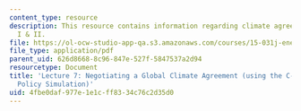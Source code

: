 ```yaml
---
content_type: resource
description: This resource contains information regarding climate agreement negotiations
  I & II.
file: https://ol-ocw-studio-app-qa.s3.amazonaws.com/courses/15-031j-energy-decisions-markets-and-policies-spring-2012/4fbe0daf977e1e1cff8334c76c2d35d0_MIT15_031JS12_lec7.pdf
file_type: application/pdf
parent_uid: 626d8668-8c96-847e-527f-5847537a2d94
resourcetype: Document
title: 'Lecture 7: Negotiating a Global Climate Agreement (using the C-Roads Climate
  Policy Simulation)'
uid: 4fbe0daf-977e-1e1c-ff83-34c76c2d35d0
---
```

